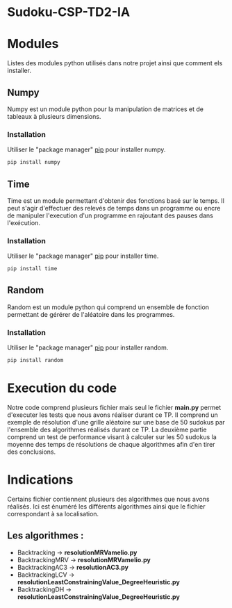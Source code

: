 # Sudoku-CSP-TD2-IA

# Modules

Listes des modules python utilisés dans notre projet ainsi que comment els installer.

## Numpy

Numpy est un module python pour la manipulation de matrices et de tableaux à plusieurs dimensions.

### Installation
Utiliser le "package manager" [pip](https://pip.pypa.io/en/stable/) pour installer numpy.

```bash
pip install numpy
```

## Time

Time est un module permettant d'obtenir des fonctions basé sur le temps. Il peut s'agir d'effectuer des relevés de temps dans un programme ou encre de manipuler l'execution d'un programme en rajoutant des pauses dans l'exécution.

### Installation
Utiliser le "package manager" [pip](https://pip.pypa.io/en/stable/) pour installer time.

```bash
pip install time
```

## Random

Random est un module python qui comprend un ensemble de fonction permettant de gérérer de l'aléatoire dans les programmes.

### Installation
Utiliser le "package manager" [pip](https://pip.pypa.io/en/stable/) pour installer random.

```bash
pip install random
```
#
# Execution du code

Notre code comprend plusieurs fichier mais seul le fichier <b>main.py</b> permet d'executer les tests que nous avons réaliser durant ce TP. Il comprend un exemple de résolution d'une grille aléatoire sur une base de 50 sudokus par l'ensemble des algorithmes réalisés durant ce TP. La deuxième partie comprend un test de performance visant à calculer sur les 50 sudokus la moyenne des temps de résolutions de chaque algorithmes afin d'en tirer des conclusions.
#
# Indications
Certains fichier contiennent plusieurs des algorithmes que nous avons réalisés. Ici est énuméré les différents algorithmes ainsi que le fichier correspondant à sa localisation.  

## Les algorithmes :
<ul>
<li> Backtracking -> <b>resolutionMRVamelio.py</b></li>
<li> BacktrackingMRV -> <b>resolutionMRVamelio.py</b></li>
<li> BacktrackingAC3 -> <b>resolutionAC3.py</b></li>
<li> BacktrackingLCV -> <b>resolutionLeastConstrainingValue_DegreeHeuristic.py</b></li>
<li> BacktrackingDH -> <b>resolutionLeastConstrainingValue_DegreeHeuristic.py</b></li>
</ul>

# 


